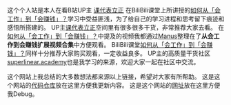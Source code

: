 
这个个人站是本人在看B站UP主 [课代表立正](https://space.bilibili.com/491306902) 在BiliBili课堂上所讲授的[如何从「会工作」到「会赚钱」？](https://www.bilibili.com/cheese/play/ss300796438?bsource=link_copy)学习中受益匪浅，为了给自己的学习进程和思考留下痕迹和感悟所搭建的。
UP主[课代表立正](https://space.bilibili.com/491306902)空间里有很多很多干货，非常推荐大家去看。
在[如何从「会工作」到「会赚钱」？](https://www.bilibili.com/cheese/play/ss300796438?bsource=link_copy)中提及的视频我都通过[Manus](https://manus.im/)整理在了**从会工作到会赚钱扩展视频合集**中方便观看。
BiliBili课堂[如何从「会工作」到「会赚钱」？](https://www.bilibili.com/cheese/play/ss300796438?bsource=link_copy)同样十分推荐大家购买观看，一定收益良多。
UP主的高质量干货社区[superlinear.academy](https://www.superlinear.academy/feed)也是我学习的来源，欢迎大家一起在社区中交流。

这个网站上我总结的大多数想法都来源以上链接，希望对大家有所帮助。
这是这个网站的[代码仓库](https://github.com/twologbook/notes)放在这里方便我更新内容。
这是这个网站的[网址](https://twologbook.github.io/notes/)放在这里方便我Debug。